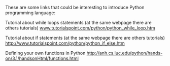 These are some links that could be interesting to introduce Python programming language:

Tutorial about while loops statements (at the same webpage there are others tutorials)
www.tutorialspoint.com/python/python_while_loop.htm

Tutorial about if statements (at the same webpage there are others tutorials)
http://www.tutorialspoint.com/python/python_if_else.htm

Defining your own functions in Python
http://anh.cs.luc.edu/python/hands-on/3.1/handsonHtml/functions.html